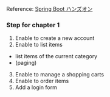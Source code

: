 Reference: [Spring Boot ハンズオン](http://jsug-spring-boot-handson.readthedocs.io/en/latest/index.html)

### Step for chapter 1

1. Enable to create a new account
2. Enable to list items
  - list items of the current category
  - (paging)
3. Enable to manage a shopping carts
4. Enable to order items
5. Add a login form
